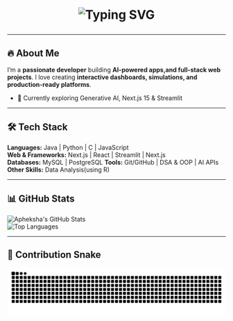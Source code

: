 # <p align="center"><img src="https://readme-typing-svg.herokuapp.com?font=Fira+Code&size=60&duration=2000&pause=5000&color=ff007f&center=true&vCenter=true&width=1050&lines=Apheksha+B+💻✨" alt="Typing SVG"></p>
--- 

## 🔥 About Me
I’m a **passionate developer** building **AI-powered apps,and full-stack web projects**. I love creating **interactive dashboards, simulations, and production-ready platforms**.  

- 🌱 Currently exploring Generative AI, Next.js 15 & Streamlit

 
--- 

## 🛠️ Tech Stack
**Languages:** Java | Python | C | JavaScript  
**Web & Frameworks:** Next.js | React |  Streamlit | Next.js  
**Databases:** MySQL |  PostgreSQL
**Tools:** Git/GitHub | DSA & OOP | AI APIs  
**Other Skills:** Data Analysis(using R)

---

## 📊 GitHub Stats
![Apheksha's GitHub Stats](https://github-readme-stats.vercel.app/api?username=apheksha&show_icons=true&theme=radical&count_private=true)  
![Top Languages](https://github-readme-stats.vercel.app/api/top-langs/?username=apheksha&layout=compact&theme=radical)

---

## 🐍 Contribution Snake

<picture>
  <source media="(prefers-color-scheme: dark)" srcset="https://raw.githubusercontent.com/apheksha/apheksha/output/github-contribution-grid-snake-dark.svg" />
  <source media="(prefers-color-scheme: light)" srcset="https://raw.githubusercontent.com/apheksha/apheksha/output/github-contribution-grid-snake.svg" />
  <img alt="github contribution grid snake animation" src="https://raw.githubusercontent.com/apheksha/apheksha/output/github-contribution-grid-snake.svg" />
</picture>
